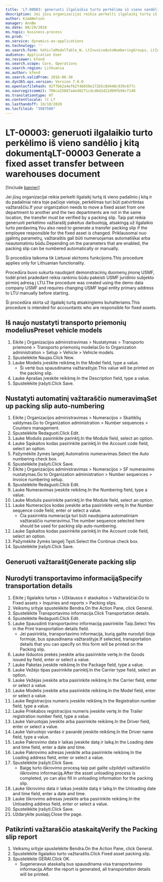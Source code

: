 ```yaml
---
title: 'LT-00003: generuoti ilgalaikio turto perkėlimo iš vieno sandėlio į kitą dokumentą'
description: Jei jūsų organizacijai reikia perkelti ilgalaikį turtą iš vieno padalinio į kitą ir du padaliniai nėra toje pačioje vietoje, perkėlimas turi būti patvirtintas važtaraščiu.
author: KimANelson
manager: AnnBe
ms.date: 08/29/2018
ms.topic: business-process
ms.prod: ''
ms.service: dynamics-ax-applications
ms.technology: ''
ms.search.form: VehicleModelTable_W, LtInvoiceAutoNumberingGroups, LtInvoiceAutonumberingTable, AssetWarehouseTransfer, HcmWorkerLookUp, SysQueryForm, LtAssetPackingSlip, TransportationDocument, LogisticsPostalAddressLookup
audience: Application User
ms.reviewer: kfend
ms.search.scope: Core, Operations
ms.search.region: Lithuania
ms.author: kfend
ms.search.validFrom: 2016-06-30
ms.dyn365.ops.version: Version 7.0.0
ms.openlocfilehash: 82f7b62a4ef62f46659e172b5c8d448c939c677c
ms.sourcegitcommit: 708ca25687a4e48271cdcd6d2d22d99fb94cf140
ms.translationtype: HT
ms.contentlocale: lt-LT
ms.lasthandoff: 10/10/2020
ms.locfileid: "3987500"
---
```

# <a name="lt-00003-generate-a-fixed-asset-transfer-between-warehouses-document"></a><span data-ttu-id="59eac-103">LT-00003: generuoti ilgalaikio turto perkėlimo iš vieno sandėlio į kitą dokumentą</span><span class="sxs-lookup"><span data-stu-id="59eac-103">LT-00003 Generate a fixed asset transfer between warehouses document</span></span>

[!include [banner](../../includes/banner.md)]

<span data-ttu-id="59eac-104">Jei jūsų organizacijai reikia perkelti ilgalaikį turtą iš vieno padalinio į kitą ir du padaliniai nėra toje pačioje vietoje, perkėlimas turi būti patvirtintas važtaraščiu.</span><span class="sxs-lookup"><span data-stu-id="59eac-104">If your organization needs to move a fixed asset from one department to another and the two departments are not in the same location, the transfer must be verified by a packing slip.</span></span> <span data-ttu-id="59eac-105">Taip pat reikia generuoti perkėlimo važtaraštį pakeitus darbuotoją, atsakingą už ilgalaikio turto perdavimą.</span><span class="sxs-lookup"><span data-stu-id="59eac-105">You also need to generate a transfer packing slip if the employee responsible for the fixed asset is changed.</span></span> <span data-ttu-id="59eac-106">Priklausomai nuo įgalintų parametrų, važtaraštis gali būti numeruojamas automatiškai arba neautomatiniu būdu.</span><span class="sxs-lookup"><span data-stu-id="59eac-106">Depending on the parameters that are enabled, the packing slip can be numbered automatically or manually.</span></span>

<span data-ttu-id="59eac-107">Ši procedūra taikoma tik Lietuvai skirtoms funkcijoms.</span><span class="sxs-lookup"><span data-stu-id="59eac-107">This procedure applies only for Lithuanian functionality.</span></span> 

<span data-ttu-id="59eac-108">Procedūra buvo sukurta naudojant demonstracinių duomenų įmonę USMF, todėl prieš pradedant reikia rankiniu būdu pakeisti USMF juridinio subjekto pirminį adresą į LTU.</span><span class="sxs-lookup"><span data-stu-id="59eac-108">The procedure was created using the demo data company USMF and requires changing USMF legal entity primary address to LTU manually before starting.</span></span> 

<span data-ttu-id="59eac-109">Ši procedūra skirta už ilgalaikį turtą atsakingiems buhalteriams.</span><span class="sxs-lookup"><span data-stu-id="59eac-109">This procedure is intended for accountants who are responsible for fixed assets.</span></span>


## <a name="preset-vehicle-models"></a><span data-ttu-id="59eac-110">Iš naujo nustatyti transporto priemonių modelius</span><span class="sxs-lookup"><span data-stu-id="59eac-110">Preset vehicle models</span></span>
1. <span data-ttu-id="59eac-111">Eikite į Organizacijos administravimas > Nustatymas > Transporto priemonė > Transporto priemonių modeliai.</span><span class="sxs-lookup"><span data-stu-id="59eac-111">Go to Organization administration > Setup > Vehicle > Vehicle models.</span></span>
2. <span data-ttu-id="59eac-112">Spustelėkite Naujas.</span><span class="sxs-lookup"><span data-stu-id="59eac-112">Click New.</span></span>
3. <span data-ttu-id="59eac-113">Lauke Modelis įveskite reikšmę.</span><span class="sxs-lookup"><span data-stu-id="59eac-113">In the Model field, type a value.</span></span>
    * <span data-ttu-id="59eac-114">Ši vertė bus spausdinama važtaraštyje.</span><span class="sxs-lookup"><span data-stu-id="59eac-114">This value will be printed on the packing slip.</span></span>  
4. <span data-ttu-id="59eac-115">Lauke Aprašas įveskite reikšmę.</span><span class="sxs-lookup"><span data-stu-id="59eac-115">In the Description field, type a value.</span></span>
5. <span data-ttu-id="59eac-116">Spustelėkite Įrašyti.</span><span class="sxs-lookup"><span data-stu-id="59eac-116">Click Save.</span></span>

## <a name="set-up-packing-slip-auto-numbering"></a><span data-ttu-id="59eac-117">Nustatyti automatinį važtaraščio numeravimą</span><span class="sxs-lookup"><span data-stu-id="59eac-117">Set up packing slip auto-numbering</span></span>
1. <span data-ttu-id="59eac-118">Eikite į Organizacijos administravimas > Numeracijos > Skaitiklių valdymas.</span><span class="sxs-lookup"><span data-stu-id="59eac-118">Go to Organization administration > Number sequences > Counters management.</span></span>
2. <span data-ttu-id="59eac-119">Spustelėkite Redaguoti.</span><span class="sxs-lookup"><span data-stu-id="59eac-119">Click Edit.</span></span>
3. <span data-ttu-id="59eac-120">Lauke Modulis pasirinkite parinktį.</span><span class="sxs-lookup"><span data-stu-id="59eac-120">In the Module field, select an option.</span></span>
4. <span data-ttu-id="59eac-121">Lauke Sąskaitos kodas pasirinkite parinktį.</span><span class="sxs-lookup"><span data-stu-id="59eac-121">In the Account code field, select an option.</span></span>
5. <span data-ttu-id="59eac-122">Pažymėkite žymės langelį Automatinis numeravimas.</span><span class="sxs-lookup"><span data-stu-id="59eac-122">Select the Auto numbering check box.</span></span>
6. <span data-ttu-id="59eac-123">Spustelėkite Įrašyti.</span><span class="sxs-lookup"><span data-stu-id="59eac-123">Click Save.</span></span>
7. <span data-ttu-id="59eac-124">Eikite į Organizacijos administravimas > Numeracijos > SF numeravimo nustatymas.</span><span class="sxs-lookup"><span data-stu-id="59eac-124">Go to Organization administration > Number sequences > Invoice numbering setup.</span></span>
8. <span data-ttu-id="59eac-125">Spustelėkite Redaguoti.</span><span class="sxs-lookup"><span data-stu-id="59eac-125">Click Edit.</span></span>
9. <span data-ttu-id="59eac-126">Lauke Numeravimas įveskite reikšmę.</span><span class="sxs-lookup"><span data-stu-id="59eac-126">In the Numbering field, type a value.</span></span>
10. <span data-ttu-id="59eac-127">Lauke Modulis pasirinkite parinktį.</span><span class="sxs-lookup"><span data-stu-id="59eac-127">In the Module field, select an option.</span></span>
11. <span data-ttu-id="59eac-128">Lauke Numeracijos kodas įveskite arba pasirinkite vertę.</span><span class="sxs-lookup"><span data-stu-id="59eac-128">In the Number sequence code field, enter or select a value.</span></span>
    * <span data-ttu-id="59eac-129">Čia pasirinkta numeracija turi būti naudojama automatiniam važtaraščio numeravimui.</span><span class="sxs-lookup"><span data-stu-id="59eac-129">The number sequence selected here should be used for packing slip auto-numbering.</span></span>  
12. <span data-ttu-id="59eac-130">Lauke Sąskaitos kodas pasirinkite parinktį.</span><span class="sxs-lookup"><span data-stu-id="59eac-130">In the Account code field, select an option.</span></span>
13. <span data-ttu-id="59eac-131">Pažymėkite žymės langelį Tęsti.</span><span class="sxs-lookup"><span data-stu-id="59eac-131">Select the Continue check box.</span></span>
14. <span data-ttu-id="59eac-132">Spustelėkite Įrašyti.</span><span class="sxs-lookup"><span data-stu-id="59eac-132">Click Save.</span></span>

## <a name="generate-packing-slip"></a><span data-ttu-id="59eac-133">Generuoti važtaraštį</span><span class="sxs-lookup"><span data-stu-id="59eac-133">Generate packing slip</span></span>

## <a name="specify-transportation-details"></a><span data-ttu-id="59eac-134">Nurodyti transportavimo informaciją</span><span class="sxs-lookup"><span data-stu-id="59eac-134">Specify transportation details</span></span>
1. <span data-ttu-id="59eac-135">Eikite į Ilgalaikis turtas > Užklausos ir ataskaitos > Važtaraščiai.</span><span class="sxs-lookup"><span data-stu-id="59eac-135">Go to Fixed assets > Inquiries and reports > Packing slips.</span></span>
2. <span data-ttu-id="59eac-136">Veiksmų srityje spustelėkite Bendra.</span><span class="sxs-lookup"><span data-stu-id="59eac-136">On the Action Pane, click General.</span></span>
3. <span data-ttu-id="59eac-137">Spustelėkite Transportavimo informacija.</span><span class="sxs-lookup"><span data-stu-id="59eac-137">Click Transportation details.</span></span>
4. <span data-ttu-id="59eac-138">Spustelėkite Redaguoti.</span><span class="sxs-lookup"><span data-stu-id="59eac-138">Click Edit.</span></span>
5. <span data-ttu-id="59eac-139">Lauke Spausdinti transportavimo informaciją pasirinkite Taip.</span><span class="sxs-lookup"><span data-stu-id="59eac-139">Select Yes in the Print transportation details field.</span></span>
    * <span data-ttu-id="59eac-140">Jei pasirinkta, transportavimo informacija, kurią galite nurodyti šioje formoje, bus spausdinama važtaraštyje.</span><span class="sxs-lookup"><span data-stu-id="59eac-140">If selected, transportation details that you can specify on this form will be printed on the Packing slip.</span></span>  
6. <span data-ttu-id="59eac-141">Lauke Išduotos prekės įveskite arba pasirinkite vertę.</span><span class="sxs-lookup"><span data-stu-id="59eac-141">In the Goods issued by field, enter or select a value.</span></span>
7. <span data-ttu-id="59eac-142">Lauke Paketas įveskite reikšmę.</span><span class="sxs-lookup"><span data-stu-id="59eac-142">In the Package field, type a value.</span></span>
8. <span data-ttu-id="59eac-143">Lauke Vežėjo tipas pasirinkite parinktį.</span><span class="sxs-lookup"><span data-stu-id="59eac-143">In the Carrier type field, select an option.</span></span>
9. <span data-ttu-id="59eac-144">Lauke Vežėjas įveskite arba pasirinkite reikšmę.</span><span class="sxs-lookup"><span data-stu-id="59eac-144">In the Carrier field, enter or select a value.</span></span>
10. <span data-ttu-id="59eac-145">Lauke Modelis įveskite arba pasirinkite reikšmę.</span><span class="sxs-lookup"><span data-stu-id="59eac-145">In the Model field, enter or select a value.</span></span>
11. <span data-ttu-id="59eac-146">Lauke Registracijos numeris įveskite reikšmę.</span><span class="sxs-lookup"><span data-stu-id="59eac-146">In the Registration number field, type a value.</span></span>
12. <span data-ttu-id="59eac-147">Lauke Priekabos registracijos numeris įveskite vertę.</span><span class="sxs-lookup"><span data-stu-id="59eac-147">In the Trailer registration number field, type a value.</span></span>
13. <span data-ttu-id="59eac-148">Lauke Vairuotojas įveskite arba pasirinkite reikšmę.</span><span class="sxs-lookup"><span data-stu-id="59eac-148">In the Driver field, enter or select a value.</span></span>
14. <span data-ttu-id="59eac-149">Lauke Vairuotojo vardas ir pavardė įveskite reikšmę.</span><span class="sxs-lookup"><span data-stu-id="59eac-149">In the Driver name field, type a value.</span></span>
15. <span data-ttu-id="59eac-150">Lauke Pakrovimo data ir laikas įveskite datą ir laiką.</span><span class="sxs-lookup"><span data-stu-id="59eac-150">In the Loading date and time field, enter a date and time.</span></span>
16. <span data-ttu-id="59eac-151">Lauke Pakrovimo adresas įveskite arba pasirinkite reikšmę.</span><span class="sxs-lookup"><span data-stu-id="59eac-151">In the Loading address field, enter or select a value.</span></span>
17. <span data-ttu-id="59eac-152">Spustelėkite Įrašyti.</span><span class="sxs-lookup"><span data-stu-id="59eac-152">Click Save.</span></span>
    * <span data-ttu-id="59eac-153">Baigę turto iškrovimo procesą taip pat galite užpildyti važtaraščio iškrovimo informaciją.</span><span class="sxs-lookup"><span data-stu-id="59eac-153">After the asset unloading process is completed, yo can also fill in unloading information for the packing slip.</span></span>  
18. <span data-ttu-id="59eac-154">Lauke Iškrovimo data ir laikas įveskite datą ir laiką.</span><span class="sxs-lookup"><span data-stu-id="59eac-154">In the Unloading date and time field, enter a date and time.</span></span>
19. <span data-ttu-id="59eac-155">Lauke Iškrovimo adresas įveskite arba pasirinkite reikšmę.</span><span class="sxs-lookup"><span data-stu-id="59eac-155">In the Unloading address field, enter or select a value.</span></span>
20. <span data-ttu-id="59eac-156">Spustelėkite Įrašyti.</span><span class="sxs-lookup"><span data-stu-id="59eac-156">Click Save.</span></span>
21. <span data-ttu-id="59eac-157">Uždarykite puslapį.</span><span class="sxs-lookup"><span data-stu-id="59eac-157">Close the page.</span></span>

## <a name="verify-the-packing-slip-report"></a><span data-ttu-id="59eac-158">Patikrinti važtaraščio ataskaitą</span><span class="sxs-lookup"><span data-stu-id="59eac-158">Verify the Packing slip report</span></span>
1. <span data-ttu-id="59eac-159">Veiksmų srityje spustelėkite Bendra.</span><span class="sxs-lookup"><span data-stu-id="59eac-159">On the Action Pane, click General.</span></span>
2. <span data-ttu-id="59eac-160">Spustelėkite Ilgalaikio turto važtaraštis.</span><span class="sxs-lookup"><span data-stu-id="59eac-160">Click Fixed asset packing slip.</span></span>
3. <span data-ttu-id="59eac-161">Spustelėkite GERAI.</span><span class="sxs-lookup"><span data-stu-id="59eac-161">Click OK.</span></span>
    * <span data-ttu-id="59eac-162">Sugeneravus ataskaitą bus spausdinama visa transportavimo informacija.</span><span class="sxs-lookup"><span data-stu-id="59eac-162">After the report is generated, all transportation details will be printed.</span></span>  

